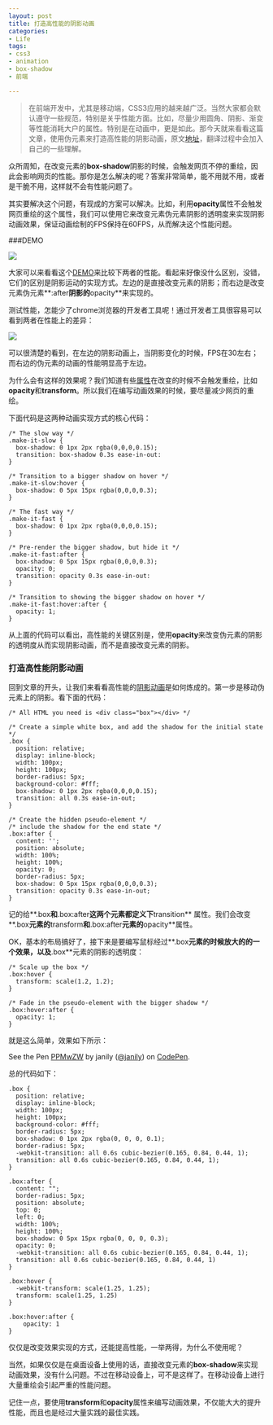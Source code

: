 ```yaml
---
layout: post
title: 打造高性能的阴影动画
categories:
- Life
tags:
- css3
- animation
- box-shadow
- 前端

---
```


> 在前端开发中，尤其是移动端，CSS3应用的越来越广泛。当然大家都会默认遵守一些规范，特别是关乎性能方面。比如，尽量少用圆角、阴影、渐变等性能消耗大户的属性。特别是在动画中，更是如此。那今天就来看看这篇文章，使用伪元素来打造高性能的阴影动画，原文[地址](http://tobiasahlin.com/blog/how-to-animate-box-shadow/)，翻译过程中会加入自己的一些理解。

众所周知，在改变元素的**box-shadow**阴影的时候，会触发网页不停的重绘，因此会影响网页的性能。那你是怎么解决的呢？答案非常简单，能不用就不用，或者是干脆不用，这样就不会有性能问题了。

其实要解决这个问题，有现成的方案可以解决。比如，利用**opacity**属性不会触发网页重绘的这个属性，我们可以使用它来改变元素伪元素阴影的透明度来实现阴影动画效果，保证动画绘制的FPS保持在60FPS，从而解决这个性能问题。

###DEMO

![](http://tobiasahlin.com/static/animate-box-shadow/demo.gif)

大家可以来看看这个[DEMO](http://tobiasahlin.com/demo/animate-box-shadow/)来比较下两者的性能。看起来好像没什么区别，没错，它们的区别是阴影运动的实现方式。左边的是直接改变元素的阴影；而右边是改变元素伪元素**:after**阴影的**opacity**来实现的。

测试性能，怎能少了chrome浏览器的开发者工具呢！通过开发者工具很容易可以看到两者在性能上的差异：

![](http://tobiasahlin.com/static/animate-box-shadow/animation-performance.png)

可以很清楚的看到，在左边的阴影动画上，当阴影变化的时候，FPS在30左右；而右边的伪元素的动画的性能明显高于左边。

为什么会有这样的效果呢？我们知道有些[属性](http://csstriggers.com/)在改变的时候不会触发重绘，比如**opacity**和**transform**。所以我们在编写动画效果的时候，要尽量减少网页的重绘。

下面代码是这两种动画实现方式的核心代码：


```
/* The slow way */
.make-it-slow {
  box-shadow: 0 1px 2px rgba(0,0,0,0.15);
  transition: box-shadow 0.3s ease-in-out:
}

/* Transition to a bigger shadow on hover */
.make-it-slow:hover {
  box-shadow: 0 5px 15px rgba(0,0,0,0.3);
}

/* The fast way */
.make-it-fast {
  box-shadow: 0 1px 2px rgba(0,0,0,0.15);
}

/* Pre-render the bigger shadow, but hide it */
.make-it-fast:after {
  box-shadow: 0 5px 15px rgba(0,0,0,0.3);
  opacity: 0;
  transition: opacity 0.3s ease-in-out:
}

/* Transition to showing the bigger shadow on hover */
.make-it-fast:hover:after {
  opacity: 1;
}

```

从上面的代码可以看出，高性能的关键区别是，使用**opacity**来改变伪元素的阴影的透明度从而实现阴影动画，而不是直接改变元素的阴影。

### 打造高性能阴影动画

回到文章的开头，让我们来看看高性能的[阴影动画](http://tobiasahlin.com/demo/animate-box-shadow/)是如何炼成的。第一步是移动伪元素上的阴影。看下面的代码：


```
/* All HTML you need is <div class="box"></div> */

/* Create a simple white box, and add the shadow for the initial state */
.box {
  position: relative;
  display: inline-block;
  width: 100px;
  height: 100px;
  border-radius: 5px;
  background-color: #fff;
  box-shadow: 0 1px 2px rgba(0,0,0,0.15);
  transition: all 0.3s ease-in-out;
}

/* Create the hidden pseudo-element */
/* include the shadow for the end state */
.box:after {
  content: '';
  position: absolute;
  width: 100%;
  height: 100%;
  opacity: 0;
  border-radius: 5px;
  box-shadow: 0 5px 15px rgba(0,0,0,0.3);
  transition: opacity 0.3s ease-in-out;
}

```

记的给**.box**和**.box:after**这两个元素都定义下**transition**
属性。我们会改变**.box**元素的**transform**和**.box:after**元素的**opacity**属性。

OK，基本的布局搞好了，接下来是要编写鼠标经过**.box**元素的时候放大的的一个效果，以及**.box**元素的阴影的透明度：


```
/* Scale up the box */
.box:hover {
  transform: scale(1.2, 1.2);
}

/* Fade in the pseudo-element with the bigger shadow */
.box:hover:after {
  opacity: 1;
}

```

就是这么简单，效果如下所示：

<p data-height="268" data-theme-id="17491" data-slug-hash="PPMwZW" data-default-tab="result" data-user="janily" class='codepen'>See the Pen <a href='http://codepen.io/janily/pen/PPMwZW/'>PPMwZW</a> by janily (<a href='http://codepen.io/janily'>@janily</a>) on <a href='http://codepen.io'>CodePen</a>.</p>
<script async src="//assets.codepen.io/assets/embed/ei.js"></script>

总的代码如下：


```
.box {
  position: relative;
  display: inline-block;
  width: 100px;
  height: 100px;
  background-color: #fff;
  border-radius: 5px;
  box-shadow: 0 1px 2px rgba(0, 0, 0, 0.1);
  border-radius: 5px;
  -webkit-transition: all 0.6s cubic-bezier(0.165, 0.84, 0.44, 1);
  transition: all 0.6s cubic-bezier(0.165, 0.84, 0.44, 1);
}

.box:after {
  content: "";
  border-radius: 5px;
  position: absolute;
  top: 0;
  left: 0;
  width: 100%;
  height: 100%;
  box-shadow: 0 5px 15px rgba(0, 0, 0, 0.3);
  opacity: 0;
  -webkit-transition: all 0.6s cubic-bezier(0.165, 0.84, 0.44, 1);
  transition: all 0.6s cubic-bezier(0.165, 0.84, 0.44, 1)
}

.box:hover {
  -webkit-transform: scale(1.25, 1.25);
  transform: scale(1.25, 1.25)
}

.box:hover:after {
    opacity: 1
}

```

仅仅是改变效果实现的方式，还能提高性能，一举两得，为什么不使用呢？

当然，如果仅仅是在桌面设备上使用的话，直接改变元素的**box-shadow**来实现动画效果，没有什么问题。不过在移动设备上，可不是这样了。在移动设备上进行大量重绘会引起严重的性能问题。

记住一点，要使用**transform**和**opacity**属性来编写动画效果，不仅能大大的提升性能，而且也是经过大量实践的最佳实践。






